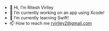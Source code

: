 - 👋 Hi, I’m Ritesh Virlley
- 👀 I’m currently working on an app using Xcode!
- 🌱 I’m currently learning Swift!
- 📫 How to reach me rvirlley2@gmail.com

<!---
rickyVvv/rickyVvv is a ✨ special ✨ repository because its `README.md` (this file) appears on your GitHub profile.
You can click the Preview link to take a look at your changes.
--->
